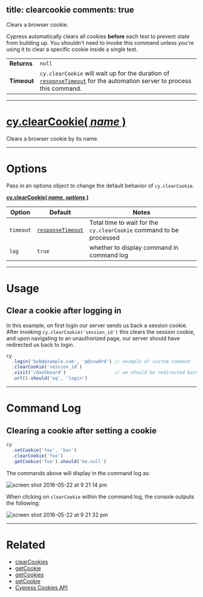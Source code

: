 title: clearcookie
comments: true
---

Clears a browser cookie.

Cypress automatically clears all cookies **before** each test to prevent state from building up. You shouldn't need to invoke this command unless you're using it to clear a specific cookie inside a single test.

| | |
|--- | --- |
| **Returns** | `null` |
| **Timeout** | `cy.clearCookie` will wait up for the duration of [`responseTimeout`](https://on.cypress.io/guides/configuration#section-timeouts) for the automation server to process this command. |

***

# [cy.clearCookie( *name* )](#section-usage)

Clears a browser cookie by its name.

***

# Options

Pass in an options object to change the default behavior of `cy.clearCookie`.

**[cy.clearCookie( *name*, *options* )](#options-usage)**

Option | Default | Notes
--- | --- | ---
`timeout` | [`responseTimeout`](https://on.cypress.io/guides/configuration#section-timeouts) | Total time to wait for the `cy.clearCookie` command to be processed
`log` | `true` | whether to display command in command log

***

# Usage

## Clear a cookie after logging in

In this example, on first login our server sends us back a session cookie. After invoking `cy.clearCookie('session_id')` this clears the session cookie, and upon navigating to an unauthorized page, our server should have redirected us back to login.

```javascript
cy
  .login('bob@example.com', 'p@ssw0rd') // example of custom command
  .clearCookie('session_id')
  .visit('/dashboard')                  // we should be redirected back to login
  .url().should('eq', 'login')
```

***

# Command Log

## Clearing a cookie after setting a cookie

```javascript
cy
  .setCookie('foo', 'bar')
  .clearCookie('foo')
  .getCookie('foo').should('be.null')
```

The commands above will display in the command log as:

![screen shot 2016-05-22 at 9 21 14 pm](https://cloud.githubusercontent.com/assets/1268976/15458066/345b5bb8-2063-11e6-91bb-173421c8440a.png)

When clicking on `clearCookie` within the command log, the console outputs the following:

![screen shot 2016-05-22 at 9 21 32 pm](https://cloud.githubusercontent.com/assets/1268976/15458067/345dba3e-2063-11e6-8739-af971bc79068.png)

***

# Related

- [clearCookies](https://on.cypress.io/api/clearcookies)
- [getCookie](https://on.cypress.io/api/getcookie)
- [getCookies](https://on.cypress.io/api/getcookies)
- [setCookie](https://on.cypress.io/api/setcookie)
- [Cypress Cookies API](https://on.cypress.io/api/cookies)